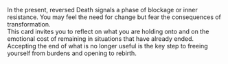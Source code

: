 In the present, reversed Death signals a phase of blockage or inner resistance. You may feel the need for change but fear the consequences of transformation.  
This card invites you to reflect on what you are holding onto and on the emotional cost of remaining in situations that have already ended. Accepting the end of what is no longer useful is the key step to freeing yourself from burdens and opening to rebirth.
